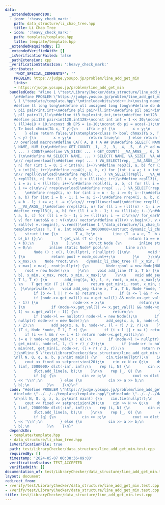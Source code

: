 ```yaml
---
data:
  _extendedDependsOn:
  - icon: ':heavy_check_mark:'
    path: data_structure/li_chao_tree.hpp
    title: Li Chao Tree
  - icon: ':heavy_check_mark:'
    path: template/template.hpp
    title: template/template.hpp
  _extendedRequiredBy: []
  _extendedVerifiedWith: []
  _isVerificationFailed: false
  _pathExtension: cpp
  _verificationStatusIcon: ':heavy_check_mark:'
  attributes:
    '*NOT_SPECIAL_COMMENTS*': ''
    PROBLEM: https://judge.yosupo.jp/problem/line_add_get_min
    links:
    - https://judge.yosupo.jp/problem/line_add_get_min
  bundledCode: "#line 1 \"test/LibraryChecker/data_structure/line_add_get_min.test.cpp\"\
    \n#define PROBLEM \"https://judge.yosupo.jp/problem/line_add_get_min\"\n\n#line\
    \ 1 \"template/template.hpp\"\n#include<bits/stdc++.h>\nusing namespace std;\n\
    #define ll long long\n#define ull unsigned long long\n#define db double\n#define\
    \ pii pair<int,int>\n#define pli pair<ll,int>\n#define pil pair<int,ll>\n#define\
    \ pll pair<ll,ll>\n#define ti3 tuple<int,int,int>\n#define int128 __int128_t\n\
    #define pii128 pair<int128,int128>\nconst int inf = 1 << 30;\nconst ll linf =\
    \ (ll)4e18 + 10;\nconst db EPS = 1e-10;\nconst db pi = acos(-1);\ntemplate<class\
    \ T> bool chmin(T& x, T y){\n    if(x > y) {\n        x = y;\n        return true;\n\
    \    } else return false;\n}\ntemplate<class T> bool chmax(T& x, T y){\n    if(x\
    \ < y) {\n        x = y;\n        return true;\n    } else return false;\n}\n\n\
    // overload macro\n#define CAT( A, B ) A ## B\n#define SELECT( NAME, NUM ) CAT(\
    \ NAME, NUM )\n\n#define GET_COUNT( _1, _2, _3, _4, _5, _6 /* ad nauseam */, COUNT,\
    \ ... ) COUNT\n#define VA_SIZE( ... ) GET_COUNT( __VA_ARGS__, 6, 5, 4, 3, 2, 1\
    \ )\n\n#define VA_SELECT( NAME, ... ) SELECT( NAME, VA_SIZE(__VA_ARGS__) )(__VA_ARGS__)\n\
    \n// rep(overload)\n#define rep( ... ) VA_SELECT(rep, __VA_ARGS__)\n#define rep2(i,\
    \ n) for (int i = 0; i < int(n); i++)\n#define rep3(i, a, b) for (int i = a; i\
    \ < int(b); i++)\n#define rep4(i, a, b, c) for (int i = a; i < int(b); i += c)\n\
    \n// repll(overload)\n#define repll( ... ) VA_SELECT(repll, __VA_ARGS__)\n#define\
    \ repll2(i, n) for (ll i = 0; i < (ll)(n); i++)\n#define repll3(i, a, b) for (ll\
    \ i = a; i < (ll)(b); i++)\n#define repll4(i, a, b, c) for (ll i = a; i < (ll)(b);\
    \ i += c)\n\n// rrep(overload)\n#define rrep( ... ) VA_SELECT(rrep, __VA_ARGS__)\
    \    \n#define rrep2(i, n) for (int i = n - 1; i >= 0; i--)\n#define rrep3(i,\
    \ a, b) for (int i = b - 1; i >= a; i--)\n#define rrep4(i, a, b, c) for (int i\
    \ = b - 1; i >= a; i -= c)\n\n// rrepll(overload)\n#define rrepll( ... ) VA_SELECT(rrepll,\
    \ __VA_ARGS__)\n#define rrepll2(i, n) for (ll i = (ll)(n) - 1; i >= 0ll; i--)\n\
    #define rrepll3(i, a, b) for (ll i = b - 1; i >= (ll)(a); i--)\n#define rrepll4(i,\
    \ a, b, c) for (ll i = b - 1; i >= (ll)(a); i -= c)\n\n// for_earh\n#define fore(e,\
    \ v) for (auto&& e : v)\n\n// vector\n#define all(v) v.begin(), v.end()\n#define\
    \ rall(v) v.rbegin(), v.rend()\n#line 1 \"data_structure/li_chao_tree.hpp\"\n\
    template<class T, T e, int NODES = 30000000>\nstruct dynamic_li_chao_tree {\n\
    \    struct Line {\n        T a, b;\n        Line (T _a = e, T _b = e) : a(_a),\
    \ b(_b) {};\n        T get_val (T x) {\n            return (a == e ? e : a * x\
    \ + b);\n        }\n    };\n\n    struct Node {\n        inline static int node_count\
    \ = 0;\n        inline static Node* pool;\n        Line x;\n        Node *l, *r;\n\
    \        Node () : x(), l(nullptr), r(nullptr) {}\n\n        void *operator new(size_t)\
    \ {\n            return pool + node_count++;\n        }\n    };\n\n    T x_min,\
    \ x_max;\n    Node *root;\n\n    dynamic_li_chao_tree (T _x_min, T _x_max) : x_min(_x_min),\
    \ x_max(_x_max), root(nullptr) {\n        Node::pool = new Node[NODES];\n    \
    \    root = new Node();\n    }\n\n    void add_line (T a, T b) {\n        add_seg({a,\
    \ b}, x_min, x_max, root, x_min, x_max);\n    }\n\n    void add_seg (T a, T b,\
    \ T l, T r) {\n        add_seg({a, b}, l, r, root, x_min, x_max);\n    }\n   \
    \ \n    T get_min (T i) {\n        return get_min(i, root, x_min, x_max);\n  \
    \  }\n\nprivate:\n    void add_seg (Line x, T a, T b, Node *node, T l, T r) {\n\
    \        if (b <= l || r <= a) return;\n        if (a <= l && r <= b) {\n    \
    \        if (node->x.get_val(l) >= x.get_val(l) && node->x.get_val(r - 1) >= x.get_val(r\
    \ - 1)) {\n                node->x = x;\n                return;\n           \
    \ }\n            if (node->x.get_val(l) <= x.get_val(l) && node->x.get_val(r -\
    \ 1) <= x.get_val(r - 1)) {\n                return;\n            }\n        }\n\
    \        if (node->l == nullptr) node->l = new Node();\n        if (node->r ==\
    \ nullptr) node->r = new Node();\n        add_seg(x, a, b, node->l, l, (l + r)\
    \ / 2);\n        add_seg(x, a, b, node->r, (l + r) / 2, r);\n    }\n\n    T get_min\
    \ (T i, Node *node, T l, T r) {\n        if (i < l || r <= i) return e;\n    \
    \    if (i <= l && r <= i + 1) return node->x.get_val(i);\n        T ret = (node->x.a\
    \ != e ? node->x.get_val(i) : e);\n        if (node->l != nullptr) ret = min(ret,\
    \ get_min(i, node->l, l, (l + r) / 2));\n        if (node->r != nullptr) ret =\
    \ min(ret, get_min(i, node->r, (l + r) / 2, r));\n        return ret;\n    }\n\
    };\n#line 5 \"test/LibraryChecker/data_structure/line_add_get_min.test.cpp\"\n\
    \nll N, Q, q, a, b, p;\nint main() {\n    cin.tie(nullptr);\n    ios_base::sync_with_stdio(false);\n\
    \    cout << fixed << setprecision(20);\n    cin >> N >> Q;\n    dynamic_li_chao_tree<ll,\
    \ linf, 2000000> dlct(-inf, inf);\n    rep (i, N) {\n        cin >> a >> b;\n\
    \        dlct.add_line(a, b);\n    }\n\n    rep (_, Q) {\n        cin >> q;\n\
    \        if (q) {\n            cin >> p;\n            cout << dlct.get_min(p)\
    \ << '\\n';\n        } else {\n            cin >> a >> b;\n            dlct.add_line(a,\
    \ b);\n        }\n    }\n}\n"
  code: "#define PROBLEM \"https://judge.yosupo.jp/problem/line_add_get_min\"\n\n\
    #include \"../../../template/template.hpp\"\n#include \"../../../data_structure/li_chao_tree.hpp\"\
    \n\nll N, Q, q, a, b, p;\nint main() {\n    cin.tie(nullptr);\n    ios_base::sync_with_stdio(false);\n\
    \    cout << fixed << setprecision(20);\n    cin >> N >> Q;\n    dynamic_li_chao_tree<ll,\
    \ linf, 2000000> dlct(-inf, inf);\n    rep (i, N) {\n        cin >> a >> b;\n\
    \        dlct.add_line(a, b);\n    }\n\n    rep (_, Q) {\n        cin >> q;\n\
    \        if (q) {\n            cin >> p;\n            cout << dlct.get_min(p)\
    \ << '\\n';\n        } else {\n            cin >> a >> b;\n            dlct.add_line(a,\
    \ b);\n        }\n    }\n}"
  dependsOn:
  - template/template.hpp
  - data_structure/li_chao_tree.hpp
  isVerificationFile: true
  path: test/LibraryChecker/data_structure/line_add_get_min.test.cpp
  requiredBy: []
  timestamp: '2024-05-07 00:38:36+09:00'
  verificationStatus: TEST_ACCEPTED
  verifiedWith: []
documentation_of: test/LibraryChecker/data_structure/line_add_get_min.test.cpp
layout: document
redirect_from:
- /verify/test/LibraryChecker/data_structure/line_add_get_min.test.cpp
- /verify/test/LibraryChecker/data_structure/line_add_get_min.test.cpp.html
title: test/LibraryChecker/data_structure/line_add_get_min.test.cpp
---
```

